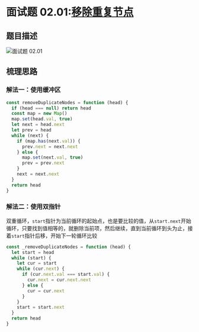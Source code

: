 # 面试题 02.01:[移除重复节点](https://leetcode-cn.com/problems/remove-duplicate-node-lcci/)

## 题目描述

![面试题 02.01](https://blog-1256985533.cos.ap-nanjing.myqcloud.com/img/面试题02.01_removeDuplicateNodes.png)

## 梳理思路

### 解法一：使用缓冲区

```javascript
const removeDuplicateNodes = function (head) {
  if (head === null) return head
  const map = new Map()
  map.set(head.val, true)
  let next = head.next
  let prev = head
  while (next) {
    if (map.has(next.val)) {
      prev.next = next.next
    } else {
      map.set(next.val, true)
      prev = prev.next
    }
    next = next.next
  }
  return head
}
```

### 解法二：使用双指针

双重循环，`start`指针为当前循环的起始点，也是要比较的值，从`start.next`开始循环，只要找到值相等的，就删除当前项，然后继续，直到当前循环到头为止，接着`start`指针后移，开始下一轮循环比较

```javascript
const _removeDuplicateNodes = function (head) {
  let start = head
  while (start) {
    let cur = start
    while (cur.next) {
      if (cur.next.val === start.val) {
        cur.next = cur.next.next
      } else {
        cur = cur.next
      }
    }
    start = start.next
  }
  return head
}
```
